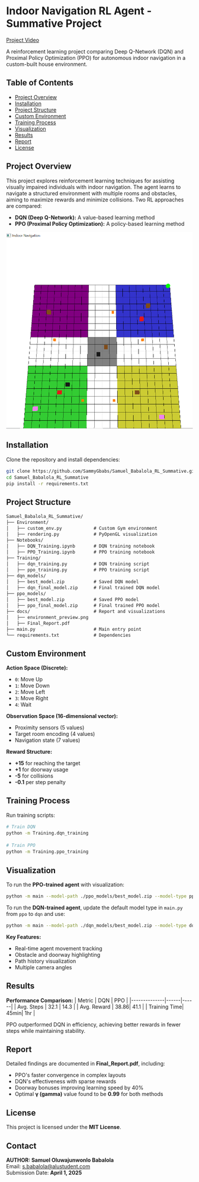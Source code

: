 # Indoor Navigation RL Agent - Summative Project

[Project Video](https://drive.google.com/file/d/1spGp9PRDBwnUUeGqmQoyrbpl3z5n_hUi/view?usp=sharing)

A reinforcement learning project comparing Deep Q-Network (DQN) and Proximal Policy Optimization (PPO) for autonomous indoor navigation in a custom-built house environment.

## Table of Contents
- [Project Overview](#project-overview)
- [Installation](#installation)
- [Project Structure](#project-structure)
- [Custom Environment](#custom-environment)
- [Training Process](#training-process)
- [Visualization](#visualization)
- [Results](#results)
- [Report](#report)
- [License](#license)

## Project Overview
This project explores reinforcement learning techniques for assisting visually impaired individuals with indoor navigation. The agent learns to navigate a structured environment with multiple rooms and obstacles, aiming to maximize rewards and minimize collisions. Two RL approaches are compared:
- **DQN (Deep Q-Network):** A value-based learning method
- **PPO (Proximal Policy Optimization):** A policy-based learning method

![Environment Visualization](docs/environment_preview.png)

## Installation
Clone the repository and install dependencies:
```bash
git clone https://github.com/SammyGbabs/Samuel_Babalola_RL_Summative.git
cd Samuel_Babalola_RL_Summative
pip install -r requirements.txt
```

## Project Structure
```
Samuel_Babalola_RL_Summative/
├── Environment/
│   ├── custom_env.py            # Custom Gym environment
│   ├── rendering.py             # PyOpenGL visualization
├── Notebooks/
│   ├── DQN_Training.ipynb       # DQN training notebook
│   ├── PPO_Training.ipynb       # PPO training notebook  
├── Training/
│   ├── dqn_training.py          # DQN training script
│   ├── ppo_training.py          # PPO training script
├── dqn_models/
│   ├── best_model.zip           # Saved DQN model
│   ├── dqn_final_model.zip      # Final trained DQN model
├── ppo_models/
│   ├── best_model.zip           # Saved PPO model
│   ├── ppo_final_model.zip      # Final trained PPO model
├── docs/                        # Report and visualizations
│   ├── environment_preview.png
│   ├── Final_Report.pdf
├── main.py                      # Main entry point
└── requirements.txt             # Dependencies
```

## Custom Environment
**Action Space (Discrete):**
- `0`: Move Up
- `1`: Move Down
- `2`: Move Left
- `3`: Move Right
- `4`: Wait

**Observation Space (16-dimensional vector):**
- Proximity sensors (5 values)
- Target room encoding (4 values)
- Navigation state (7 values)

**Reward Structure:**
- **+15** for reaching the target
- **+1** for doorway usage
- **-5** for collisions
- **-0.1** per step penalty

## Training Process
Run training scripts:
```bash
# Train DQN
python -m Training.dqn_training

# Train PPO
python -m Training.ppo_training
```

## Visualization  
To run the **PPO-trained agent** with visualization:  
```bash
python -m main --model-path ./ppo_models/best_model.zip --model-type ppo --fps 2 --step-delay 0.5
```  

To run the **DQN-trained agent**, update the default model type in `main.py` from `ppo` to `dqn` and use:  
```bash
python -m main --model-path ./dqn_models/best_model.zip --model-type dqn --fps 2 --step-delay 0.5
```  

**Key Features:**
- Real-time agent movement tracking
- Obstacle and doorway highlighting
- Path history visualization
- Multiple camera angles

## Results
**Performance Comparison:**
| Metric        | DQN  | PPO  |
|--------------|------|------|
| Avg. Steps   | 32.1 | 14.3 |
| Avg. Reward  | 38.86| 41.1 |
| Training Time| 45min| 1hr  |

PPO outperformed DQN in efficiency, achieving better rewards in fewer steps while maintaining stability.

## Report
Detailed findings are documented in **Final_Report.pdf**, including:
- PPO's faster convergence in complex layouts
- DQN's effectiveness with sparse rewards
- Doorway bonuses improving learning speed by 40%
- Optimal **γ (gamma)** value found to be **0.99** for both methods

## License
This project is licensed under the **MIT License**. 

## Contact
**AUTHOR: Samuel Oluwajunwonlo Babalola**  
Email: [s.babalola@alustudent.com](mailto:s.babalola@alustudent.com)  
Submission Date: **April 1, 2025**